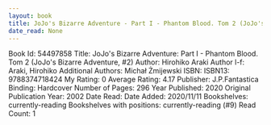```yaml
---
layout: book
title: JoJo's Bizarre Adventure - Part I - Phantom Blood. Tom 2 (JoJo's Bizarre Adventure,  no. 2)
date_read: None
---
```


Book Id: 54497858
Title: JoJo's Bizarre Adventure: Part I - Phantom Blood. Tom 2 (JoJo's Bizarre Adventure, #2)
Author: Hirohiko Araki
Author l-f: Araki, Hirohiko
Additional Authors: Michał Żmijewski
ISBN: 
ISBN13: 9788374718424
My Rating: 0
Average Rating: 4.17
Publisher: J.P.Fantastica
Binding: Hardcover
Number of Pages: 296
Year Published: 2020
Original Publication Year: 2002
Date Read: 
Date Added: 2020/11/11
Bookshelves: currently-reading
Bookshelves with positions: currently-reading (#9)
Read Count: 1


